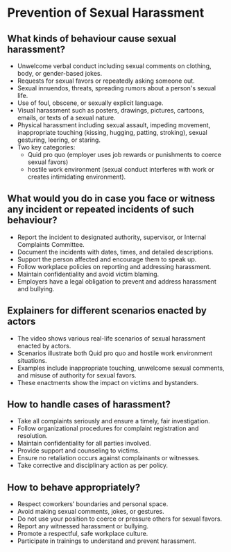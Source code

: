 
# Prevention of Sexual Harassment

## What kinds of behaviour cause sexual harassment?
- Unwelcome verbal conduct including sexual comments on clothing, body, or gender-based jokes.
- Requests for sexual favors or repeatedly asking someone out.
- Sexual innuendos, threats, spreading rumors about a person's sexual life.
- Use of foul, obscene, or sexually explicit language.
- Visual harassment such as posters, drawings, pictures, cartoons, emails, or texts of a sexual nature.
- Physical harassment including sexual assault, impeding movement, inappropriate touching (kissing, hugging, patting, stroking), sexual gesturing, leering, or staring.
- Two key categories: 
  - Quid pro quo (employer uses job rewards or punishments to coerce sexual favors)  
  - hostile work environment (sexual conduct interferes with work or creates intimidating environment).

## What would you do in case you face or witness any incident or repeated incidents of such behaviour?
- Report the incident to designated authority, supervisor, or Internal Complaints Committee.
- Document the incidents with dates, times, and detailed descriptions.
- Support the person affected and encourage them to speak up.
- Follow workplace policies on reporting and addressing harassment.
- Maintain confidentiality and avoid victim blaming.
- Employers have a legal obligation to prevent and address harassment and bullying.

## Explainers for different scenarios enacted by actors
- The video shows various real-life scenarios of sexual harassment enacted by actors.
- Scenarios illustrate both Quid pro quo and hostile work environment situations.
- Examples include inappropriate touching, unwelcome sexual comments, and misuse of authority for sexual favors.
- These enactments show the impact on victims and bystanders.

## How to handle cases of harassment?
- Take all complaints seriously and ensure a timely, fair investigation.
- Follow organizational procedures for complaint registration and resolution.
- Maintain confidentiality for all parties involved.
- Provide support and counseling to victims.
- Ensure no retaliation occurs against complainants or witnesses.
- Take corrective and disciplinary action as per policy.

## How to behave appropriately?
- Respect coworkers’ boundaries and personal space.
- Avoid making sexual comments, jokes, or gestures.
- Do not use your position to coerce or pressure others for sexual favors.
- Report any witnessed harassment or bullying.
- Promote a respectful, safe workplace culture.
- Participate in trainings to understand and prevent harassment.
